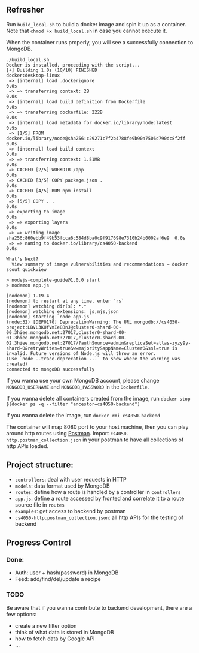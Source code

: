 ## Refresher

Run `build_local.sh` to build a docker image and spin it up as a container. Note that `chmod +x build_local.sh` in case you cannot execute it.

When the container runs properly, you will see a successfully connection to MongoDB.
```
./build_local.sh 
Docker is installed, proceeding with the script...
[+] Building 1.0s (10/10) FINISHED                                  docker:desktop-linux
 => [internal] load .dockerignore                                                   0.0s
 => => transferring context: 2B                                                     0.0s
 => [internal] load build definition from Dockerfile                                0.0s
 => => transferring dockerfile: 222B                                                0.0s
 => [internal] load metadata for docker.io/library/node:latest                      0.9s
 => [1/5] FROM docker.io/library/node@sha256:c29271c7f2b4788fe9b90a7506d790dc8f2ff  0.0s
 => [internal] load build context                                                   0.0s
 => => transferring context: 1.51MB                                                 0.0s
 => CACHED [2/5] WORKDIR /app                                                       0.0s
 => CACHED [3/5] COPY package.json .                                                0.0s
 => CACHED [4/5] RUN npm install                                                    0.0s
 => [5/5] COPY . .                                                                  0.0s
 => exporting to image                                                              0.0s
 => => exporting layers                                                             0.0s
 => => writing image sha256:860ebb9f49b53fcca6c584d8ba0c9f917698e7310b24b0002af6e9  0.0s
 => => naming to docker.io/library/cs4050-backend                                   0.0s

What's Next?
  View summary of image vulnerabilities and recommendations → docker scout quickview

> nodejs-complete-guide@1.0.0 start
> nodemon app.js

[nodemon] 1.19.4
[nodemon] to restart at any time, enter `rs`
[nodemon] watching dir(s): *.*
[nodemon] watching extensions: js,mjs,json
[nodemon] starting `node app.js`
(node:32) [DEP0170] DeprecationWarning: The URL mongodb://cs4050-project:LBVL3KUfVmIe8BnJ@cluster0-shard-00-00.3hiee.mongodb.net:27017,cluster0-shard-00-01.3hiee.mongodb.net:27017,cluster0-shard-00-02.3hiee.mongodb.net:27017/?authSource=admin&replicaSet=atlas-zyzy9y-shard-0&retryWrites=true&w=majority&appName=Cluster0&ssl=true is invalid. Future versions of Node.js will throw an error.
(Use `node --trace-deprecation ...` to show where the warning was created)
connected to mongoDB successfully
```


If you wanna use your own MongoDB account, please change `MONGODB_USERNAME` and `MONGODB_PASSWORD` in the `Dockerfile`.

If you wanna delete all containers created from the image, run `docker stop $(docker ps -q --filter "ancestor=cs4050-backend")`

If you wanna delete the image, run `docker rmi cs4050-backend`

The container will map 8080 port to your host machine, then you can play around http routes using [Postman](https://www.postman.com/). Import `cs4050-http.postman_collection.json` in your postman to have all collections of http APIs loaded.

## Project structure:

- `controllers`: deal with user requests in HTTP
- `models`: data format used by MongoDB
- `routes`: define how a route is handled by a controller in `controllers`
- `app.js`: define a route accessed by fronted and correlate it to a route source file in `routes`
- `examples`: get access to backend by postman 
- `cs4050-http.postman_collection.json`: all http APIs for the testing of backend

## Progress Control
### Done:
- Auth: user + hash(password) in MongoDB
- Feed: add/find/del/update a recipe 

### TODO
Be aware that if you wanna contribute to backend development, there are a few options:
- create a new filter option
- think of what data is stored in MongoDB
- how to fetch data by Google API
- ...
  
